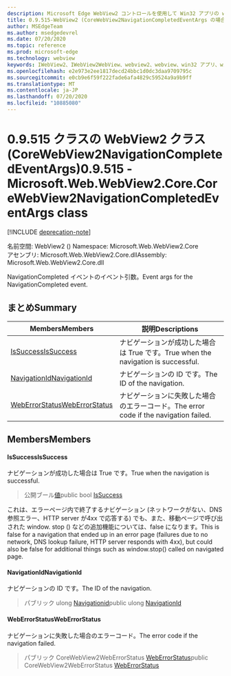 ```yaml
---
description: Microsoft Edge WebView2 コントロールを使用して Win32 アプリの web コンテンツをホストする
title: 0.9.515-WebView2 (CoreWebView2NavigationCompletedEventArgs の場合)
author: MSEdgeTeam
ms.author: msedgedevrel
ms.date: 07/20/2020
ms.topic: reference
ms.prod: microsoft-edge
ms.technology: webview
keywords: IWebView2、IWebView2WebView、webview2、webview、win32 アプリ、win32、edge、ICoreWebView2、ICoreWebView2Controller、browser control、edge html
ms.openlocfilehash: e2e973e2ee1817decd24bbc1d0dc3daa9709795c
ms.sourcegitcommit: e0cb9e6f59f222fade6afa4829c59524a9a9b9ff
ms.translationtype: MT
ms.contentlocale: ja-JP
ms.lasthandoff: 07/20/2020
ms.locfileid: "10885080"
---
```

# <span data-ttu-id="9d295-104">0.9.515 クラスの WebView2 クラス (CoreWebView2NavigationCompletedEventArgs)</span><span class="sxs-lookup"><span data-stu-id="9d295-104">0.9.515 - Microsoft.Web.WebView2.Core.CoreWebView2NavigationCompletedEventArgs class</span></span> 

[!INCLUDE [deprecation-note](../../includes/deprecation-note.md)]

<span data-ttu-id="9d295-105">名前空間: WebView2 () </span><span class="sxs-lookup"><span data-stu-id="9d295-105">Namespace: Microsoft.Web.WebView2.Core</span></span>\
<span data-ttu-id="9d295-106">アセンブリ: Microsoft.Web.WebView2.Core.dll</span><span class="sxs-lookup"><span data-stu-id="9d295-106">Assembly: Microsoft.Web.WebView2.Core.dll</span></span>

<span data-ttu-id="9d295-107">NavigationCompleted イベントのイベント引数。</span><span class="sxs-lookup"><span data-stu-id="9d295-107">Event args for the NavigationCompleted event.</span></span>

## <span data-ttu-id="9d295-108">まとめ</span><span class="sxs-lookup"><span data-stu-id="9d295-108">Summary</span></span>

 <span data-ttu-id="9d295-109">Members</span><span class="sxs-lookup"><span data-stu-id="9d295-109">Members</span></span>                        | <span data-ttu-id="9d295-110">説明</span><span class="sxs-lookup"><span data-stu-id="9d295-110">Descriptions</span></span>
--------------------------------|---------------------------------------------
[<span data-ttu-id="9d295-111">IsSuccess</span><span class="sxs-lookup"><span data-stu-id="9d295-111">IsSuccess</span></span>](#issuccess) | <span data-ttu-id="9d295-112">ナビゲーションが成功した場合は True です。</span><span class="sxs-lookup"><span data-stu-id="9d295-112">True when the navigation is successful.</span></span>
[<span data-ttu-id="9d295-113">NavigationId</span><span class="sxs-lookup"><span data-stu-id="9d295-113">NavigationId</span></span>](#navigationid) | <span data-ttu-id="9d295-114">ナビゲーションの ID です。</span><span class="sxs-lookup"><span data-stu-id="9d295-114">The ID of the navigation.</span></span>
[<span data-ttu-id="9d295-115">WebErrorStatus</span><span class="sxs-lookup"><span data-stu-id="9d295-115">WebErrorStatus</span></span>](#weberrorstatus) | <span data-ttu-id="9d295-116">ナビゲーションに失敗した場合のエラーコード。</span><span class="sxs-lookup"><span data-stu-id="9d295-116">The error code if the navigation failed.</span></span>

## <span data-ttu-id="9d295-117">Members</span><span class="sxs-lookup"><span data-stu-id="9d295-117">Members</span></span>

#### <span data-ttu-id="9d295-118">IsSuccess</span><span class="sxs-lookup"><span data-stu-id="9d295-118">IsSuccess</span></span> 

<span data-ttu-id="9d295-119">ナビゲーションが成功した場合は True です。</span><span class="sxs-lookup"><span data-stu-id="9d295-119">True when the navigation is successful.</span></span>

> <span data-ttu-id="9d295-120">公開ブール[値](#issuccess)</span><span class="sxs-lookup"><span data-stu-id="9d295-120">public bool [IsSuccess](#issuccess)</span></span>

<span data-ttu-id="9d295-121">これは、エラーページ内で終了するナビゲーション (ネットワークがない、DNS 参照エラー、HTTP server が4xx で応答する) でも、また、移動ページで呼び出された window. stop () などの追加機能については、false になります。</span><span class="sxs-lookup"><span data-stu-id="9d295-121">This is false for a navigation that ended up in an error page (failures due to no network, DNS lookup failure, HTTP server responds with 4xx), but could also be false for additional things such as window.stop() called on navigated page.</span></span>

#### <span data-ttu-id="9d295-122">NavigationId</span><span class="sxs-lookup"><span data-stu-id="9d295-122">NavigationId</span></span> 

<span data-ttu-id="9d295-123">ナビゲーションの ID です。</span><span class="sxs-lookup"><span data-stu-id="9d295-123">The ID of the navigation.</span></span>

> <span data-ttu-id="9d295-124">パブリック ulong [Navigationid](#navigationid)</span><span class="sxs-lookup"><span data-stu-id="9d295-124">public ulong [NavigationId](#navigationid)</span></span>

#### <span data-ttu-id="9d295-125">WebErrorStatus</span><span class="sxs-lookup"><span data-stu-id="9d295-125">WebErrorStatus</span></span> 

<span data-ttu-id="9d295-126">ナビゲーションに失敗した場合のエラーコード。</span><span class="sxs-lookup"><span data-stu-id="9d295-126">The error code if the navigation failed.</span></span>

> <span data-ttu-id="9d295-127">パブリック CoreWebView2WebErrorStatus [WebErrorStatus](#weberrorstatus)</span><span class="sxs-lookup"><span data-stu-id="9d295-127">public CoreWebView2WebErrorStatus [WebErrorStatus](#weberrorstatus)</span></span>

